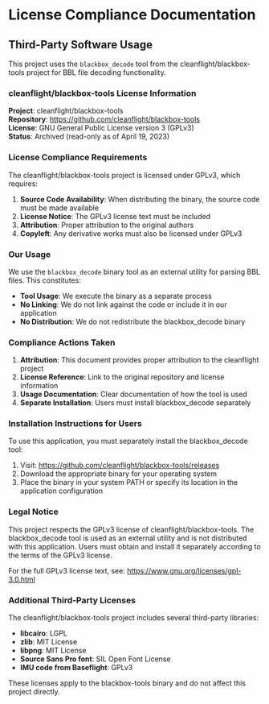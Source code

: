 # License Compliance Documentation

## Third-Party Software Usage

This project uses the `blackbox_decode` tool from the cleanflight/blackbox-tools project for BBL file decoding functionality.

### cleanflight/blackbox-tools License Information

**Project**: cleanflight/blackbox-tools  
**Repository**: https://github.com/cleanflight/blackbox-tools  
**License**: GNU General Public License version 3 (GPLv3)  
**Status**: Archived (read-only as of April 19, 2023)

### License Compliance Requirements

The cleanflight/blackbox-tools project is licensed under GPLv3, which requires:

1. **Source Code Availability**: When distributing the binary, the source code must be made available
2. **License Notice**: The GPLv3 license text must be included
3. **Attribution**: Proper attribution to the original authors
4. **Copyleft**: Any derivative works must also be licensed under GPLv3

### Our Usage

We use the `blackbox_decode` binary tool as an external utility for parsing BBL files. This constitutes:
- **Tool Usage**: We execute the binary as a separate process
- **No Linking**: We do not link against the code or include it in our application
- **No Distribution**: We do not redistribute the blackbox_decode binary

### Compliance Actions Taken

1. **Attribution**: This document provides proper attribution to the cleanflight project
2. **License Reference**: Link to the original repository and license information
3. **Usage Documentation**: Clear documentation of how the tool is used
4. **Separate Installation**: Users must install blackbox_decode separately

### Installation Instructions for Users

To use this application, you must separately install the blackbox_decode tool:

1. Visit: https://github.com/cleanflight/blackbox-tools/releases
2. Download the appropriate binary for your operating system
3. Place the binary in your system PATH or specify its location in the application configuration

### Legal Notice

This project respects the GPLv3 license of cleanflight/blackbox-tools. The blackbox_decode tool is used as an external utility and is not distributed with this application. Users must obtain and install it separately according to the terms of the GPLv3 license.

For the full GPLv3 license text, see: https://www.gnu.org/licenses/gpl-3.0.html

### Additional Third-Party Licenses

The cleanflight/blackbox-tools project includes several third-party libraries:
- **libcairo**: LGPL
- **zlib**: MIT License  
- **libpng**: MIT License
- **Source Sans Pro font**: SIL Open Font License
- **IMU code from Baseflight**: GPLv3

These licenses apply to the blackbox-tools binary and do not affect this project directly.
